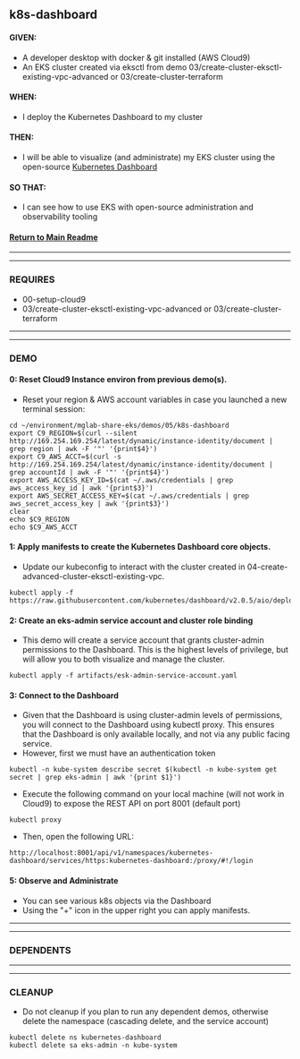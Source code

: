 ## k8s-dashboard

#### GIVEN:
  - A developer desktop with docker & git installed (AWS Cloud9)
  - An EKS cluster created via eksctl from demo 03/create-cluster-eksctl-existing-vpc-advanced or 03/create-cluster-terraform

#### WHEN:
  - I deploy the Kubernetes Dashboard to my cluster 

#### THEN:
  - I will be able to visualize (and administrate) my EKS cluster using the open-source [Kubernetes Dashboard](https://github.com/kubernetes/dashboard)

#### SO THAT:
  - I can see how to use EKS with open-source administration and observability tooling

#### [Return to Main Readme](https://github.com/virtmerlin/mglab-share-eks#demos)

---------------------------------------------------------------
---------------------------------------------------------------
### REQUIRES
- 00-setup-cloud9
- 03/create-cluster-eksctl-existing-vpc-advanced or 03/create-cluster-terraform

---------------------------------------------------------------
---------------------------------------------------------------
### DEMO

#### 0: Reset Cloud9 Instance environ from previous demo(s).
- Reset your region & AWS account variables in case you launched a new terminal session:
```
cd ~/environment/mglab-share-eks/demos/05/k8s-dashboard
export C9_REGION=$(curl --silent http://169.254.169.254/latest/dynamic/instance-identity/document |  grep region | awk -F '"' '{print$4}')
export C9_AWS_ACCT=$(curl -s http://169.254.169.254/latest/dynamic/instance-identity/document | grep accountId | awk -F '"' '{print$4}')
export AWS_ACCESS_KEY_ID=$(cat ~/.aws/credentials | grep aws_access_key_id | awk '{print$3}')
export AWS_SECRET_ACCESS_KEY=$(cat ~/.aws/credentials | grep aws_secret_access_key | awk '{print$3}')
clear
echo $C9_REGION
echo $C9_AWS_ACCT
```

#### 1: Apply manifests to create the Kubernetes Dashboard core objects.
- Update our kubeconfig to interact with the cluster created in 04-create-advanced-cluster-eksctl-existing-vpc.
```
kubectl apply -f https://raw.githubusercontent.com/kubernetes/dashboard/v2.0.5/aio/deploy/recommended.yaml
```

#### 2: Create an eks-admin service account and cluster role binding
- This demo will create a service account that grants cluster-admin permissions to the Dashboard.  This is the highest levels of privilege, but will allow you to both visualize and manage the cluster.
```
kubectl apply -f artifacts/esk-admin-service-account.yaml
```

#### 3: Connect to the Dashboard
- Given that the Dashboard is using cluster-admin levels of permissions, you will connect to the Dashboard using kubectl proxy. This ensures that the Dashboard is only available locally, and not via any public facing service.
- However, first we must have an authentication token
```
kubectl -n kube-system describe secret $(kubectl -n kube-system get secret | grep eks-admin | awk '{print $1}')
```
- Execute the following command on your local machine (will not work in Cloud9) to expose the REST API on port 8001 (default port)
```
kubectl proxy
```
- Then, open the following URL:
```
http://localhost:8001/api/v1/namespaces/kubernetes-dashboard/services/https:kubernetes-dashboard:/proxy/#!/login
```


#### 5: Observe and Administrate
- You can see various k8s objects via the Dashboard
- Using the "+" icon in the upper right you can apply manifests.


---------------------------------------------------------------
---------------------------------------------------------------
### DEPENDENTS

---------------------------------------------------------------
---------------------------------------------------------------
### CLEANUP
- Do not cleanup if you plan to run any dependent demos, otherwise delete the namespace (cascading delete, and the service account)
```
kubectl delete ns kubernetes-dashboard
kubectl delete sa eks-admin -n kube-system
```
